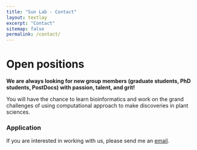 ```yaml
---
title: "Sun Lab - Contact"
layout: textlay
excerpt: "Contact"
sitemap: false
permalink: /contact/
---
```


# Open positions

**We are always looking for new group members (graduate students, PhD students, PostDocs) with passion, talent, and grit!**

You will have the chance to learn bioinformatics and work on the grand challenges of using computational approach to make discoveries in plant sciences.


### Application
If you are interested in working with us, please send me an [email](mailto:xs57@zafu.edu.cn).  
<br>
<br>  





